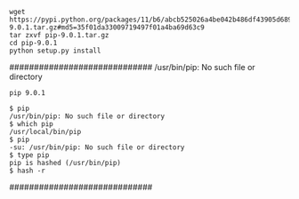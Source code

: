 
```
wget https://pypi.python.org/packages/11/b6/abcb525026a4be042b486df43905d6893fb04f05aac21c32c638e939e447/pip-9.0.1.tar.gz#md5=35f01da33009719497f01a4ba69d63c9
tar zxvf pip-9.0.1.tar.gz
cd pip-9.0.1
python setup.py install
```
#############################
/usr/bin/pip: No such file or directory
```
pip 9.0.1

$ pip
/usr/bin/pip: No such file or directory
$ which pip
/usr/local/bin/pip
$ pip
-su: /usr/bin/pip: No such file or directory
$ type pip
pip is hashed (/usr/bin/pip)
$ hash -r
```
#############################
